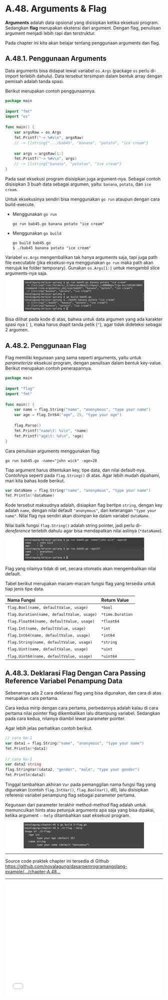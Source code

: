 # A.48. Arguments & Flag

**Arguments** adalah data opsional yang disisipkan ketika eksekusi program. Sedangkan **flag** merupakan ekstensi dari argument. Dengan flag, penulisan argument menjadi lebih rapi dan terstruktur.

Pada chapter ini kita akan belajar tentang penggunaan arguments dan flag.

## A.48.1. Penggunaan Arguments

Data arguments bisa didapat lewat variabel `os.Args` (package `os` perlu di-import terlebih dahulu). Data tersebut tersimpan dalam bentuk array dengan pemisah adalah tanda spasi.

Berikut merupakan contoh penggunaannya.

```go
package main

import "fmt"
import "os"

func main() {
    var argsRaw = os.Args
    fmt.Printf("-> %#v\n", argsRaw)
    // -> []string{".../bab45", "banana", "potato", "ice cream"}

    var args = argsRaw[1:]
    fmt.Printf("-> %#v\n", args)
    // -> []string{"banana", "potatao", "ice cream"}
}
```

Pada saat eksekusi program disisipkan juga argument-nya. Sebagai contoh disisipkan 3 buah data sebagai argumen, yaitu: `banana`, `potato`, dan `ice cream`.

Untuk eksekusinya sendiri bisa menggunakan `go run` ataupun dengan cara build-execute.

 - Menggunakan `go run`

    ```
    go run bab45.go banana potato "ice cream"
    ```

 - Menggunakan `go build`

    ```
    go build bab45.go
    $ ./bab45 banana potato "ice cream"
    ```

Variabel `os.Args` mengembalikan tak hanya arguments saja, tapi juga path file executable (jika eksekusi-nya menggunakan `go run` maka path akan merujuk ke folder temporary). Gunakan `os.Args[1:]` untuk mengambil slice arguments-nya saja.

![Pemanfaatan arguments](images/A_cli_flag_arg_1_argument.png)

Bisa dilihat pada kode di atas, bahwa untuk data argumen yang ada karakter spasi nya (<code> </code>), maka harus diapit tanda petik (`"`), agar tidak dideteksi sebagai 2 argumen.

## A.48.2. Penggunaan Flag

Flag memiliki kegunaan yang sama seperti arguments, yaitu untuk *parameterize* eksekusi program, dengan penulisan dalam bentuk key-value. Berikut merupakan contoh penerapannya.

```go
package main

import "flag"
import "fmt"

func main() {
    var name = flag.String("name", "anonymous", "type your name")
    var age = flag.Int64("age", 25, "type your age")

    flag.Parse()
    fmt.Printf("name\t: %s\n", *name)
    fmt.Printf("age\t: %d\n", *age)
}
```

Cara penulisan arguments menggunakan flag:

```
go run bab45.go -name="john wick" -age=28
```

Tiap argument harus ditentukan key, tipe data, dan nilai default-nya. Contohnya seperti pada `flag.String()` di atas. Agar lebih mudah dipahami, mari kita bahas kode berikut.

```go
var dataName = flag.String("name", "anonymous", "type your name")
fmt.Println(*dataName)
```

Kode tersebut maksudnya adalah, disiapkan flag bertipe `string`, dengan key adalah `name`, dengan nilai default `"anonymous"`, dan keterangan `"type your name"`. Nilai flag nya sendiri akan disimpan ke dalam variabel `dataName`.

Nilai balik fungsi `flag.String()` adalah string pointer, jadi perlu di-*dereference* terlebih dahulu agar bisa mendapatkan nilai aslinya (`*dataName`).

![Contoh penggunaan flag](images/A_cli_flag_arg_2_flag.png)

Flag yang nilainya tidak di set, secara otomatis akan mengembalikan nilai default.

Tabel berikut merupakan macam-macam fungsi flag yang tersedia untuk tiap jenis tipe data.

| Nama Fungsi | Return Value |
| :---------- | :-------------- |
| `flag.Bool(name, defaultValue, usage)` | `*bool` |
| `flag.Duration(name, defaultValue, usage)` | `*time.Duration` |
| `flag.Float64(name, defaultValue, usage)` | `*float64` |
| `flag.Int(name, defaultValue, usage)` | `*int` |
| `flag.Int64(name, defaultValue, usage)` | `*int64` |
| `flag.String(name, defaultValue, usage)` | `*string` |
| `flag.Uint(name, defaultValue, usage)` | `*uint` |
| `flag.Uint64(name, defaultValue, usage)` | `*uint64` |

## A.48.3. Deklarasi Flag Dengan Cara Passing Reference Variabel Penampung Data

Sebenarnya ada 2 cara deklarasi flag yang bisa digunakan, dan cara di atas merupakan cara pertama.

Cara kedua mirip dengan cara pertama, perbedannya adalah kalau di cara pertama nilai pointer flag dikembalikan lalu ditampung variabel. Sedangkan pada cara kedua, nilainya diambil lewat parameter pointer.

Agar lebih jelas perhatikan contoh berikut.

```go
// cara ke-1
var data1 = flag.String("name", "anonymous", "type your name")
fmt.Println(*data1)

// cara ke-2
var data2 string
flag.StringVar(&data2, "gender", "male", "type your gender")
fmt.Println(data2)
```

Tinggal tambahkan akhiran `Var` pada pemanggilan nama fungsi flag yang digunakan (contoh `flag.IntVar()`, `flag.BoolVar()`, dll), lalu disisipkan referensi variabel penampung flag sebagai parameter pertama.

Kegunaan dari parameter terakhir method-method flag adalah untuk memunculkan hints atau petunjuk arguments apa saja yang bisa dipakai, ketika argument `--help` ditambahkan saat eksekusi program.

![Contoh penggunaan flag](images/A_cli_flag_arg_3_flag_info.png)

---

<div class="source-code-link">
    <div class="source-code-link-message">Source code praktek chapter ini tersedia di Github</div>
    <a href="https://github.com/novalagung/dasarpemrogramangolang-example/tree/master/chapter-A.48-cli-arguments-flag">https://github.com/novalagung/dasarpemrogramangolang-example/.../chapter-A.48...</a>
</div>

---

<iframe src="partial/ebooks.html" width="100%" height="360px" frameborder="0" scrolling="no"></iframe>
